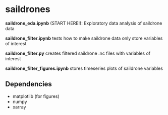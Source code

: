 # saildrones

**saildrone_eda.ipynb** (START HERE!): Exploratory data analysis of saildrone data

**saildrone_filter.ipynb** tests how to make saildrone data only store variables of interest

**saildrone_filter.py** creates filtered saildrone .nc files with variables of interest

**saildrone_filter_figures.ipynb** stores timeseries plots of saildrone variables

## Dependencies
* matplotlib (for figures)
* numpy
* xarray